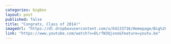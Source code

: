 ```yaml
---
categories: bigbox
layout: post
published: false
title: "Congrats, Class of 2014!"
imageUrl: "https://dl.dropboxusercontent.com/u/64133716/Homepage/Big%20Boxes/commencement_video.jpg"
link: "https://www.youtube.com/watch?v=DLrfW3Qjxno&feature=youtu.be"
---
```


